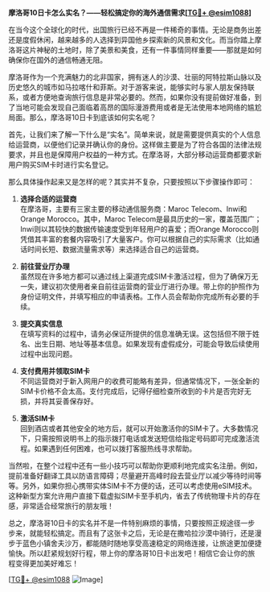 **摩洛哥10日卡怎么实名？——轻松搞定你的海外通信需求[[TG💪+ @esim1088](https://t.me/s/esim1088)]**

在当今这个全球化的时代，出国旅行已经不再是一件稀奇的事情。无论是商务出差还是度假休闲，越来越多的人选择到异国他乡探索新的风景和文化。而当你踏上摩洛哥这片神秘的土地时，除了美景和美食，还有一件事情同样重要——那就是如何确保你在国外的通信畅通无阻。

摩洛哥作为一个充满魅力的北非国家，拥有迷人的沙漠、壮丽的阿特拉斯山脉以及历史悠久的城市如马拉喀什和菲斯。对于游客来说，能够实时与家人朋友保持联系，或者方便地查询旅行信息是非常必要的。然而，如果你没有提前做好准备，到了当地可能会发现自己面临着高昂的国际漫游费用或者是无法使用本地网络的尴尬局面。那么，摩洛哥10日卡到底该如何实名呢？

首先，让我们来了解一下什么是“实名”。简单来说，就是需要提供真实的个人信息给运营商，以便他们记录并确认你的身份。这样做主要是为了符合各国的法律法规要求，并且也是保障用户权益的一种方式。在摩洛哥，大部分移动运营商都要求新用户购买SIM卡时进行实名登记。

那么具体操作起来又是怎样的呢？其实并不复杂，只要按照以下步骤操作即可：

1. **选择合适的运营商**  
   在摩洛哥，主要有三家主要的移动通信服务商：Maroc Telecom、Inwi和Orange Morocco。其中，Maroc Telecom是最具历史的一家，覆盖范围广；Inwi则以其较快的数据传输速度受到年轻用户的喜爱；而Orange Morocco则凭借其丰富的套餐内容吸引了大量客户。你可以根据自己的实际需求（比如通话时间长短、数据流量需求等）来选择适合自己的运营商。

2. **前往营业厅办理**  
   虽然现在许多地方都可以通过线上渠道完成SIM卡激活过程，但为了确保万无一失，建议初次使用者亲自前往运营商的营业厅进行办理。带上你的护照作为身份证明文件，并填写相应的申请表格。工作人员会帮助你完成所有必要的手续。

3. **提交真实信息**  
   在填写资料的过程中，请务必保证所提供的信息准确无误。这包括但不限于姓名、出生日期、地址等基本信息。如果发现有虚假成分，可能会导致后续使用过程中出现问题。

4. **支付费用并领取SIM卡**  
   不同运营商对于新入网用户的收费可能略有差异，但通常情况下，一张全新的SIM卡价格不会太高。支付完成后，记得仔细检查所收到的卡片是否完好无损，并将其妥善保存好。

5. **激活SIM卡**  
   回到酒店或者其他安全的地方后，就可以开始激活你的SIM卡了。大多数情况下，只需按照说明书上的指示拨打电话或发送短信给指定号码即可完成激活流程。如果遇到任何困难，也可以拨打客服热线寻求帮助。

当然啦，在整个过程中还有一些小技巧可以帮助你更顺利地完成实名注册。例如，提前准备好翻译工具以防语言障碍；尽量避开高峰时段去营业厅以减少等待时间等等。另外，如果你担心携带实体SIM卡不方便的话，还可以考虑使用eSIM技术。这种新型方案允许用户直接下载虚拟SIM卡至手机内，省去了传统物理卡片的存在感，非常适合经常旅行的朋友哦！

总之，摩洛哥10日卡的实名并不是一件特别麻烦的事情，只要按照正规途径一步步来，就能轻松搞定。而且有了这张卡之后，无论是在撒哈拉沙漠中骑行，还是漫步于蓝色小镇舍夫沙万，都能随时随地享受高速稳定的网络连接，让旅途更加便捷愉快。所以赶紧规划好行程，带上你的摩洛哥10日卡出发吧！相信它会让你的旅程变得更加美好难忘！

[[TG💪+ @esim1088](https://t.me/s/esim1088) ![Image](https://i.postimg.cc/4NQfJmqS/Snipaste-2025-05-13-00-14-12.png)]